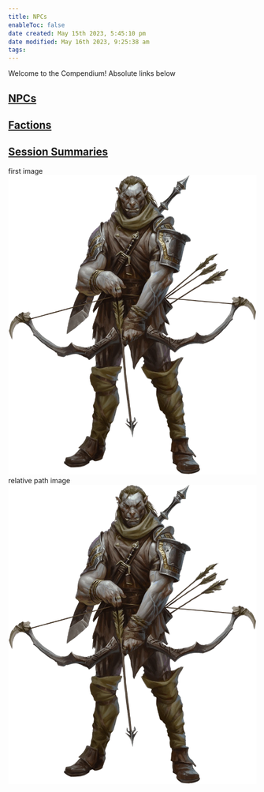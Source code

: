 ```yaml
---
title: NPCs
enableToc: false
date created: May 15th 2023, 5:45:10 pm
date modified: May 16th 2023, 9:25:38 am
tags: 
---
```


Welcome to the Compendium!
Absolute links below

## [NPCs](NPCs.md)

## [Factions](Factions.md)

## [Session Summaries](Session%20Summaries.md)

first image
![](Ziraj.png)
relative path image
![](attachments/Ziraj.png)



